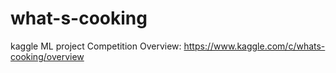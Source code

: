 # what-s-cooking
kaggle ML project
Competition Overview:
https://www.kaggle.com/c/whats-cooking/overview
